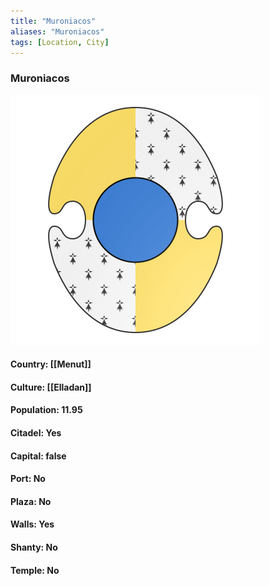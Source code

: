 ```yaml
---
title: "Muroniacos"
aliases: "Muroniacos"
tags: [Location, City]
---
```

### Muroniacos
![](attachment/89e3f46731ec0411b9b4b903e8cb05e5.svg)

#### Country: [[Menut]]

#### Culture: [[Elladan]]

#### Population: 11.95

#### Citadel: Yes

#### Capital: false

#### Port: No

#### Plaza: No

#### Walls: Yes

#### Shanty: No

#### Temple: No

